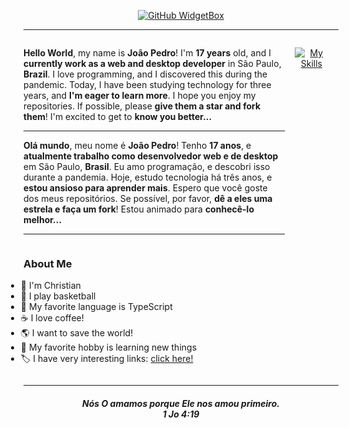 <div align="center">

[![GitHub WidgetBox](https://github-widgetbox.vercel.app/api/profile?username=jpmoncao&data=followers,stars,commits&theme=dark)](https://github.com/jpmoncao/)

</div>

___

<div style="display: flex; justify-content: space-between; align-items: flex-start; gap: 1rem;">
    <div style="width: 60vw;">
        <p>
            <strong>Hello World</strong>, my name is <strong>João Pedro</strong>! I'm <strong>17 years</strong> old, and I <strong>currently work as a web and desktop developer</strong> in São Paulo, <strong>Brazil</strong>. I love programming, and I discovered this during the pandemic. Today, I have been studying technology for three years, and <strong>I'm eager to learn more</strong>. I hope you enjoy my repositories. If possible, please <strong>give them a star and fork them</strong>!
            I'm excited to get to <strong>know you better...</strong>
        </p>
        <hr/>
        <p>
            <strong>Olá mundo</strong>, meu nome é <strong>João Pedro</strong>! Tenho <strong>17 anos</strong>, e <strong>atualmente trabalho como desenvolvedor web e de desktop</strong> em São Paulo, <strong>Brasil</strong>. Eu amo programação, e descobri isso durante a pandemia. Hoje, estudo tecnologia há três anos, e <strong>estou ansioso para aprender mais</strong>. Espero que você goste dos meus repositórios. Se possível, por favor, <strong>dê a eles uma estrela e faça um fork</strong>!
            Estou animado para <strong>conhecê-lo melhor...</strong>
        </p>
        <hr/>
        <div style="display: flex; justify-content: space-between; align-items: center; gap: 1rem;">
            <div align="left">
                <h3>About Me</h3>
                <ul style="margin-left: -1.75rem;">
                    <li>🙏 I'm Christian</li>
                    <li>🏀 I play basketball</li>
                    <li>🧩 My favorite language is TypeScript</li>
                    <li>☕ I love coffee!</li>
                    <li>🌎 I want to save the world!</li>
                    <li>📖 My favorite hobby is learning new things</li>
                    <li>🏷️ I have very interesting links: <a href="https://linktr.ee/jpmoncao">click here!</a></li>
                </ul>
            </div>
        </div>
    </div>
    <div align="center">
        
[![My Skills](https://skillicons.dev/icons?i=ts,react,nodejs,python,django,php,java,express,laravel,html,css,js,cpp,arduino,spring,bootstrap,tailwind,docker,ruby,mysql,postgres,prisma,sequelize,next,scss,figma,vscode,git,github,jquery,linux,vue,postman&theme=dark)](https://skillicons.dev)
    </div>
</div>

<hr/>

<div align="center">

<h4><em>Nós O amamos porque Ele nos amou primeiro.<br/>
1 Jo 4:19</em></h4>

</div>
